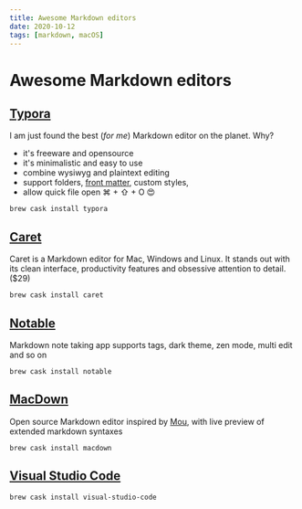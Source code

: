 ```yaml
---
title: Awesome Markdown editors
date: 2020-10-12
tags: [markdown, macOS]
---
```


# Awesome Markdown editors

## [Typora](https://typora.io/)

I am just found the best (*for me*) Markdown editor on the planet. Why?

- it's freeware and opensource
- it's minimalistic and easy to use
- combine wysiwyg and plaintext editing 
- support folders, [front matter](https://jekyllrb.com/docs/front-matter/), custom styles, 
- allow quick file open ⌘ + ⇧ + O 😍

```shell
brew cask install typora
```

## [Caret](https://caret.io/)

Caret is a Markdown editor for Mac, Windows and Linux. It stands out with its clean interface,
productivity features and obsessive attention to detail. ($29)

```shell
brew cask install caret
```

## [Notable](https://notable.app/)

Markdown note taking app supports tags, dark theme, zen mode, multi edit and so on

```shell
brew cask install notable
```

## [MacDown](https://macdown.uranusjr.com/)

Open source Markdown editor inspired by [Mou](http://25.io/mou/), with live preview of extended markdown syntaxes

```shell
brew cask install macdown
```

## [Visual Studio Code](https://code.visualstudio.com/docs/languages/markdown)

```shell
brew cask install visual-studio-code
```